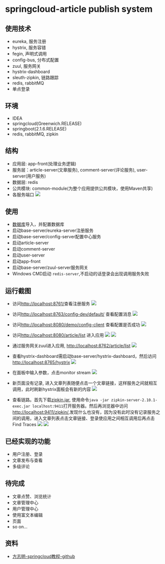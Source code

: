 # springcloud-article publish system
## 使用技术
- eureka, 服务注册
- hystrix, 服务容错
- fegin, 声明式调用
- config-bus, 分布式配置
- zuul, 服务网关
- hystrix-dashboard
- sleuth-zipkin, 链路跟踪
- redis, rabbitMQ
- 单点登录

## 环境
- IDEA
- springcloud(Greenwich.RELEASE)
- springboot(2.1.6.RELEASE)
- redis, rabbitMQ, zipkin

## 结构
- 应用层: app-front(处理业务逻辑)
- 服务层：article-server(文章服务), comment-server(评论服务), user-server(用户服务)
- 数据层: redis
- 公共模块: common-module(为整个应用提供公共模块，使用Maven共享)
- 各服务端口
![](/resource/capture/server-port.png)
## 使用
- [数据库](/resource/sql/bbs.sql)导入，并配置数据库
- 启动base-server/eureka-server注册服务
- 启动base-server/config-server配置中心服务
- 启动article-server
- 启动comment-server
- 启动user-server
- 启动app-front
- 启动base-server/zuul-server服务网关
- Windows CMD启动 ```redis-server```,不启动的话登录会出现调用服务失败

## 运行截图
- 访问[http://localhost:8761/](http://localhost:8761/)查看注册服务
![](/resource/capture/ureka.png)
- 访问[http://localhost:8763/config-dev/default/](http://localhost:8763/config-dev/default/) 查看配置消息
![](/resource/capture/config-server.png)
- 访问[http://localhost:8080/demo/config-client](http://localhost:8080/demo/config-client) 查看配置是否成功
![](/resource/capture/config-client.png)
- 访问[http://localhost:8080/article/list](http://localhost:8080/article/list) 进入应用
![](/resource/capture/article-list.png)
![](/resource/capture/article-comment.png)
- 通过服务网关zuul进入应用, [http://localhost:8762/article/list](http://localhost:8762/article/list)
![](/resource/capture/article-list.png)
- 查看hystrix-dashboard需启动base-server/hystrix-dashboard，然后访问[http://localhost:8765/hystrix](http://localhost:8765/hystrix)
![](/resource/capture/hystrix-dashboard.png)
- 在面板中输入参数，点击monitor stream
![](/resource/capture/hystrix-input.png)
- 新页面没有记录, 进入文章列表随便点击一个文章链接，这样服务之间就相互调用，此时刷新hystrix面板会有新的内容
![](/resource/capture/hystrix-detail.png)

- 查看链路。首先下载[zipkin.jar](/resource/zipkin/zipkin-server-2.10.1-exec.jar), 使用命令```java -jar zipkin-server-2.10.1-exec.jar localhost:9411```打开服务器。然后再浏览器中访问[http://localhost:9411/zipkin/](http://localhost:9411/zipkin/),发现什么也没有，因为没有此时没有记录服务之间的调用，进入文章列表点击文章链接、登录使应用之间相互调用后再点击Find Traces
![](/resource/capture/zipkin-cmd.png)
![](/resource/capture/zipkin-board.png)

## 已经实现的功能
- 用户注册、登录
- 文章发布与查看
- 多级评论

## 待完成
- 文章点赞、浏览统计
- 文章管理中心
- 用户管理中心
- 使用富文本编辑
- 页面
- so on...

## 资料
- [方志明-springcloud教程-github](https://github.com/forezp/SpringCloudLearning)